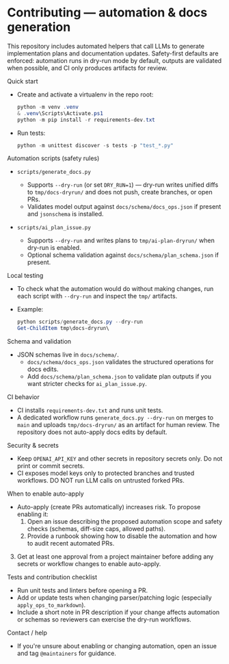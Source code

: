 # Contributing — automation & docs generation

This repository includes automated helpers that call LLMs to generate implementation plans and documentation updates. Safety-first defaults are enforced: automation runs in dry-run mode by default, outputs are validated when possible, and CI only produces artifacts for review.

Quick start
- Create and activate a virtualenv in the repo root:

  ```powershell
  python -m venv .venv
  & .venv\Scripts\Activate.ps1
  python -m pip install -r requirements-dev.txt
  ```

- Run tests:

  ```powershell
  python -m unittest discover -s tests -p "test_*.py"
  ```

Automation scripts (safety rules)
- `scripts/generate_docs.py`
  - Supports `--dry-run` (or set `DRY_RUN=1`) — dry-run writes unified diffs to `tmp/docs-dryrun/` and does not push, create branches, or open PRs.
  - Validates model output against `docs/schema/docs_ops.json` if present and `jsonschema` is installed.

- `scripts/ai_plan_issue.py`
  - Supports `--dry-run` and writes plans to `tmp/ai-plan-dryrun/` when dry-run is enabled.
  - Optional schema validation against `docs/schema/plan_schema.json` if present.

Local testing
- To check what the automation would do without making changes, run each script with `--dry-run` and inspect the `tmp/` artifacts.
- Example:

  ```powershell
  python scripts/generate_docs.py --dry-run
  Get-ChildItem tmp\docs-dryrun\
  ```

Schema and validation
- JSON schemas live in `docs/schema/`.
  - `docs/schema/docs_ops.json` validates the structured operations for docs edits.
  - Add `docs/schema/plan_schema.json` to validate plan outputs if you want stricter checks for `ai_plan_issue.py`.

CI behavior
- CI installs `requirements-dev.txt` and runs unit tests.
- A dedicated workflow runs `generate_docs.py --dry-run` on merges to `main` and uploads `tmp/docs-dryrun/` as an artifact for human review. The repository does not auto-apply docs edits by default.

Security & secrets
- Keep `OPENAI_API_KEY` and other secrets in repository secrets only. Do not print or commit secrets.
- CI exposes model keys only to protected branches and trusted workflows. DO NOT run LLM calls on untrusted forked PRs.

When to enable auto-apply
- Auto-apply (create PRs automatically) increases risk. To propose enabling it:
  1. Open an issue describing the proposed automation scope and safety checks (schemas, diff-size caps, allowed paths).
  2. Provide a runbook showing how to disable the automation and how to audit recent automated PRs.
 3. Get at least one approval from a project maintainer before adding any secrets or workflow changes to enable auto-apply.

Tests and contribution checklist
- Run unit tests and linters before opening a PR.
- Add or update tests when changing parser/patching logic (especially `apply_ops_to_markdown`).
- Include a short note in PR description if your change affects automation or schemas so reviewers can exercise the dry-run workflows.

Contact / help
- If you're unsure about enabling or changing automation, open an issue and tag `@maintainers` for guidance.
